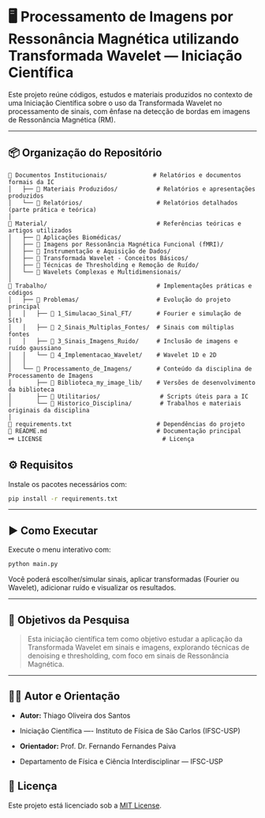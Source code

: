 # 🖥️ Processamento de Imagens por Ressonância Magnética utilizando Transformada Wavelet — Iniciação Científica

Este projeto reúne códigos, estudos e materiais produzidos no contexto de uma Iniciação Científica sobre o uso da Transformada Wavelet no processamento de sinais, com ênfase na detecção de bordas em imagens de Ressonância Magnética (RM).

---
## 📦 Organização do Repositório
```text
📁 Documentos Institucionais/             # Relatórios e documentos formais da IC
│   ├── 📁 Materiais Produzidos/           # Relatórios e apresentações produzidos
│   └── 📁 Relatórios/                     # Relatórios detalhados (parte prática e teórica)
│
📁 Material/                               # Referências teóricas e artigos utilizados
│   ├── 📁 Aplicações Biomédicas/
│   ├── 📁 Imagens por Ressonância Magnética Funcional (fMRI)/
│   ├── 📁 Instrumentação e Aquisição de Dados/
│   ├── 📁 Transformada Wavelet - Conceitos Básicos/
│   ├── 📁 Técnicas de Thresholding e Remoção de Ruído/
│   └── 📁 Wavelets Complexas e Multidimensionais/
│
📁 Trabalho/                               # Implementações práticas e códigos
│   ├── 📁 Problemas/                      # Evolução do projeto principal
│   │   ├── 📁 1_Simulacao_Sinal_FT/       # Fourier e simulação de S(t)
│   │   ├── 📁 2_Sinais_Multiplas_Fontes/  # Sinais com múltiplas fontes
│   │   ├── 📁 3_Sinais_Imagens_Ruido/     # Inclusão de imagens e ruído gaussiano
│   │   └── 📁 4_Implementacao_Wavelet/    # Wavelet 1D e 2D
│   │
│   └── 📁 Processamento_de_Imagens/       # Conteúdo da disciplina de Processamento de Imagens
│       ├── 📁 Biblioteca_my_image_lib/    # Versões de desenvolvimento da biblioteca
│       ├── 📁 Utilitarios/                 # Scripts úteis para a IC
│       └── 📁 Historico_Disciplina/        # Trabalhos e materiais originais da disciplina
│
📄 requirements.txt                        # Dependências do projeto
📄 README.md                               # Documentação principal
🗝️ LICENSE								    # Licença
```

## ⚙️ Requisitos

Instale os pacotes necessários com:

```bash
pip install -r requirements.txt
```

---

## ▶️ Como Executar

Execute o menu interativo com:

```bash
python main.py
```

Você poderá escolher/simular sinais, aplicar transformadas (Fourier ou Wavelet), adicionar ruído e visualizar os resultados.

---

## 🧠 Objetivos da Pesquisa

> Esta iniciação científica tem como objetivo estudar a aplicação da Transformada Wavelet em sinais e imagens, explorando técnicas de denoising e thresholding, com foco em sinais de Ressonância Magnética.

---

## 🧑‍💻 Autor e Orientação

- **Autor:** Thiago Oliveira dos Santos  
- Iniciação Científica —- Instituto de Física de São Carlos (IFSC-USP)

- **Orientador:** Prof. Dr. Fernando Fernandes Paiva 
- Departamento de Física e Ciência Interdisciplinar — IFSC-USP

## 📄 Licença

Este projeto está licenciado sob a [MIT License](./LICENSE).
